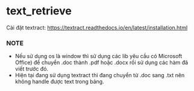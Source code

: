 # text_retrieve
Cài đặt textract: https://textract.readthedocs.io/en/latest/installation.html


### NOTE
- Nếu sử dụng os là window thì sử dụng các lib yêu cầu có Microsoft Office) để chuyển .doc thành .pdf hoặc .docx rồi sử dụng các hàm đã viết trước đó.
- Hiện tại đang sử dụng textract thì đang chuyển từ .doc sang .txt nên không handle được text trong bảng.
